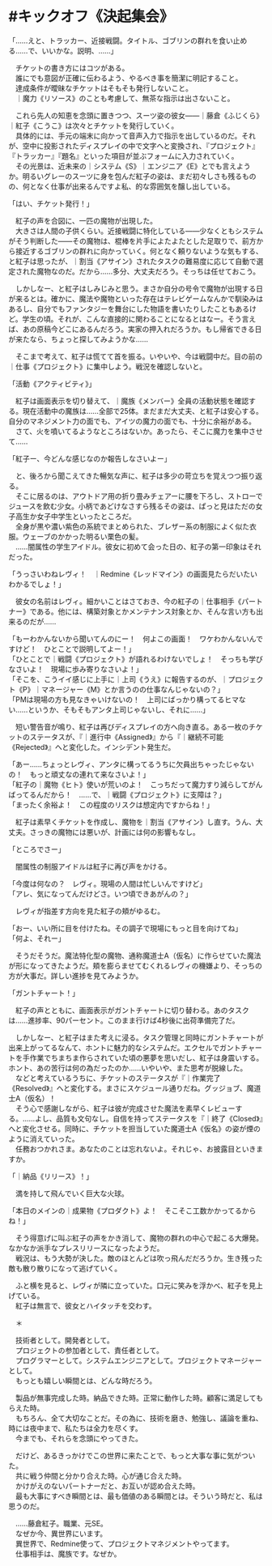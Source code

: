 # #キックオフ《決起集会》

「……えと、トラッカー、近接戦闘。タイトル、ゴブリンの群れを食い止める……で、いいかな。説明、……」

　チケットの書き方にはコツがある。  
　誰にでも意図が正確に伝わるよう、やるべき事を簡潔に明記すること。  
　達成条件が曖昧なチケットはそもそも発行しないこと。  
　｜魔力《リソース》のことも考慮して、無茶な指示は出さないこと。

　これら先人の知恵を念頭に置きつつ、スーツ姿の彼女――｜藤倉《ふじくら》｜紅子《こうこ》は次々とチケットを発行していく。  
　具体的には、手元の端末に向かって音声入力で指示を出しているのだ。それが、空中に投影されたディスプレイの中で文字へと変換され、『プロジェクト』『トラッカー』『題名』といった項目が並ぶフォームに入力されていく。  
　その光景は、近未来の｜システム《S》｜エンジニア《E》とでも言えようか。明るいグレーのスーツに身を包んだ紅子の姿は、まだ初々しさも残るものの、何となく仕事が出来るんですよ私、的な雰囲気を醸し出している。

「はい、チケット発行！」

　紅子の声を合図に、一匹の魔物が出現した。  
　大きさは人間の子供くらい。近接戦闘に特化している――少なくともシステムがそう判断した――その魔物は、棍棒を片手によたよたとした足取りで、前方から接近するゴブリンの群れに向かっていく。何となく頼りないような気もする、と紅子は思ったが、｜割当《アサイン》されたタスクの難易度に応じて自動で選定された魔物なのだ。だから……多分、大丈夫だろう。そっちは任せておこう。

　しかしなー、と紅子はしみじみと思う。まさか自分の号令で魔物が出現する日が来るとは。確かに、魔法や魔物といった存在はテレビゲームなんかで馴染みはあるし、自分でもファンタジーを舞台にした物語を書いたりしたこともあるけど。学生の頃。それが、こんな直接的に関わることになるとはなー。そう言えば、あの原稿今どこにあるんだろう。実家の押入れだろうか。もし帰省できる日が来たなら、ちょっと探してみようかな……

　そこまで考えて、紅子は慌てて首を振る。いやいや、今は戦闘中だ。目の前の｜仕事《プロジェクト》に集中しよう。戦況を確認しないと。

「活動《アクティビティ》」

　紅子は画面表示を切り替えて、｜魔族《メンバー》全員の活動状態を確認する。現在活動中の魔族は……全部で25体。まだまだ大丈夫、と紅子は安心する。自分のマネジメント力の面でも、アイツの魔力の面でも、十分に余裕がある。  
　さて、火を噴いてるようなところはないか。あったら、そこに魔力を集中させて……

「紅子ー、今どんな感じなのか報告しなさいよー」

　と、後ろから聞こえてきた暢気な声に、紅子は多少の苛立ちを覚えつつ振り返る。  
　そこに居るのは、アウトドア用の折り畳みチェアーに腰を下ろし、ストローでジュースを飲む少女。小柄であどけなさすら残るその姿は、ぱっと見はただの女子高生か女子中学生といったところだ。  
　全身が黒や濃い紫色の系統でまとめられた、ブレザー系の制服によく似た衣服。ウェーブのかかった明るい栗色の髪。  
　……闇属性の学生アイドル。彼女に初めて会った日の、紅子の第一印象はそれだった。

「うっさいわねレヴィ！　｜Redmine《レッドマイン》の画面見たらだいたいわかるでしょ！」

　彼女の名前はレヴィ。細かいことはさておき、今の紅子の｜仕事相手《パートナー》である。他には、構築対象とかメンテナンス対象とか、そんな言い方も出来るのだが……

「もーわかんないから聞いてんのにー！　何よこの画面！　ワケわかんないんですけど！　ひとことで説明してよー！」  
「ひとことで｜戦闘《プロジェクト》が語れるわけないでしょ！　そっちも学びなさいよ！　現場に歩み寄りなさいよ！」  
「そこを、こうイイ感じに上手に｜上司《うえ》に報告するのが、｜プロジェクト《P》｜マネージャー《M》とか言うのの仕事なんじゃないの？」  
「PMは現場の方も見なきゃいけないの！　上司にばっかり構ってるヒマない……というか、そもそもアンタ上司じゃないし、それに……」

　短い警告音が鳴り、紅子は再びディスプレイの方へ向き直る。ある一枚のチケットのステータスが、『｜進行中《Assigned》』から『｜継続不可能《Rejected》』へと変化した。インシデント発生だ。

「あー……ちょっとレヴィ、アンタに構ってるうちに欠員出ちゃったじゃないの！　もっと頑丈なの連れて来なさいよ！」  
「紅子の｜魔物《ヒト》使いが荒いのよ！　こっちだって魔力すり減らしてがんばってるんだから！　……で、｜戦闘《プロジェクト》に支障は？」  
「まったく余裕よ！　この程度のリスクは想定内ですからね！」

　紅子は素早くチケットを作成し、魔物を｜割当《アサイン》し直す。うん、大丈夫。さっきの魔物には悪いが、計画には何の影響もなし。

「ところでさー」

　闇属性の制服アイドルは紅子に再び声をかける。

「今度は何なの？　レヴィ。現場の人間は忙しいんですけど」  
「アレ、気になってんだけどさ。いつ頃できあがんの？」

　レヴィが指差す方向を見た紅子の頬がゆるむ。

「おー、いい所に目を付けたね。その調子で現場にもっと目を向けてね」  
「何よ、それー」

　そうだそうだ。魔法特化型の魔物、通称魔道士A（仮名）に作らせていた魔法が形になってきたようだ。頬を膨らませてむくれるレヴィの機嫌より、そっちの方が大事だ。詳しい進捗を見てみようか。

「ガントチャート！」

　紅子の声とともに、画面表示がガントチャートに切り替わる。あのタスクは……進捗率、90パーセント。このまま行けば4秒後に出荷準備完了だ。

　しかしなー、と紅子はまた考えに浸る。タスク管理と同時にガントチャートが出来上がってるなんて、ホントに魅力的なシステムだ。エクセルでガントチャートを手作業でちまちま作らされていた頃の悪夢を思いだし、紅子は身震いする。ホント、あの苦行は何の為だったのか……いやいや、また思考が脱線した。  
　などと考えているうちに、チケットのステータスが『｜作業完了《Resolved》』へと変化する。まさにスケジュール通りだね。グッジョブ、魔道士A（仮名）！  
　そう心で感謝しながら、紅子は彼が完成させた魔法を素早くレビューする。……よし、品質も文句なし。自信を持ってステータスを『｜終了《Closed》』へと変化させる。同時に、チケットを担当していた魔道士A《仮名》の姿が煙のように消えていった。  
　任務おつかれさま。あなたのことは忘れないよ。それじゃ、お披露目といきますか。

「｜納品《リリース》！」

　満を持して飛んでいく巨大な火球。

「本日のメインの｜成果物《プロダクト》よ！　そこそこ工数かかってるからね！」

　そう得意げに叫ぶ紅子の声をかき消して、魔物の群れの中心で起こる大爆発。なかなか派手なプレスリリースになったようだ。  
　戦況は、もう大勢が決した。敵のほとんどは吹っ飛んだだろうか。生き残った敵も散り散りになって逃げていく。

　ふと横を見ると、レヴィが隣に立っていた。口元に笑みを浮かべ、紅子を見上げている。  
　紅子は無言で、彼女とハイタッチを交わす。

　＊

　技術者として。開発者として。  
　プロジェクトの参加者として、責任者として。  
　プログラマーとして。システムエンジニアとして。プロジェクトマネージャーとして。  
　もっとも嬉しい瞬間とは、どんな時だろう。

　製品が無事完成した時。納品できた時。正常に動作した時。顧客に満足してもらえた時。  
　もちろん、全て大切なことだ。その為に、技術を磨き、勉強し、議論を重ね、時には夜中まで、私たちは全力を尽くす。  
　今までも、それらを念頭にやってきた。

　だけど、あるきっかけでこの世界に来たことで、もっと大事な事に気がついた。  
　共に戦う仲間と分かり合えた時。心が通じ合えた時。  
　かけがえのないパートナーだと、お互いが認め合えた時。  
　最も大事にすべき瞬間とは、最も価値のある瞬間とは。そういう時だと、私は思うのだ。


　……藤倉紅子。職業、元SE。  
　なぜか今、異世界にいます。  
　異世界で、Redmine使って、プロジェクトマネジメントやってます。  
　仕事相手は、魔族です。なぜか。
